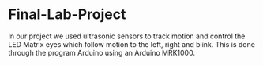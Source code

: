 # Final-Lab-Project
In our project we used ultrasonic sensors to track motion and control the LED Matrix eyes which follow motion to the left, right and blink. This is done through the program Arduino using an Arduino MRK1000.
